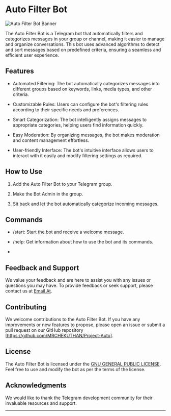 # Auto Filter Bot

![Auto Filter Bot Banner](path_to_banner_image)

The Auto Filter Bot is a Telegram bot that automatically filters and categorizes messages in your group or channel, making it easier to manage and organize conversations. This bot uses advanced algorithms to detect and sort messages based on predefined criteria, ensuring a seamless and efficient user experience.

## Features

- Automated Filtering: The bot automatically categorizes messages into different groups based on keywords, links, media types, and other criteria.

- Customizable Rules: Users can configure the bot's filtering rules according to their specific needs and preferences.

- Smart Categorization: The bot intelligently assigns messages to appropriate categories, helping users find information quickly.

- Easy Moderation: By organizing messages, the bot makes moderation and content management effortless.

- User-friendly Interface: The bot's intuitive interface allows users to interact with it easily and modify filtering settings as required.

## How to Use

1. Add the Auto Filter Bot to your Telegram group.

2. Make the Bot Admin in the group.

3. Sit back and let the bot automatically categorize incoming messages.

## Commands

- /start: Start the bot and receive a welcome message.

- /help: Get information about how to use the bot and its commands.

- 

## Feedback and Support

We value your feedback and are here to assist you with any issues or questions you may have. To provide feedback or seek support, please contact us at [Email At](howareyou12000000@gmail.com).

## Contributing

We welcome contributions to the Auto Filter Bot. If you have any improvements or new features to propose, please open an issue or submit a pull request on our GitHub repository [https://github.com/MRCHEKUTHAN/Project-Auto].

## License

The Auto Filter Bot is licensed under the [GNU GENERAL PUBLIC LICENSE](https://github.com/MRCHEKUTHAN/Project-Auto/blob/main/LICENSE). Feel free to use and modify the bot as per the terms of the license.

## Acknowledgments

We would like to thank the Telegram development community for their invaluable resources and support.

---

